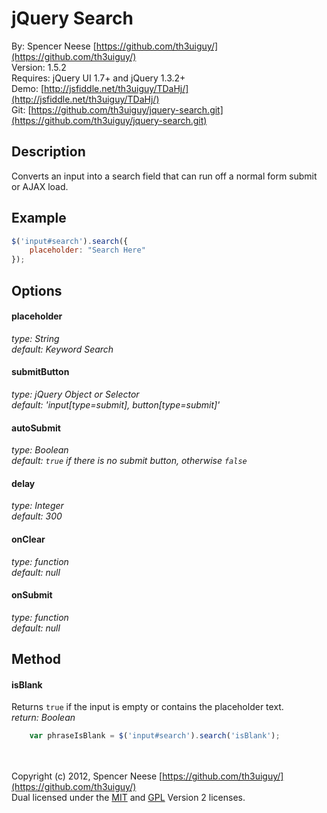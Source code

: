 jQuery Search
====================
By: Spencer Neese [https://github.com/th3uiguy/](https://github.com/th3uiguy/)   
Version: 1.5.2   
Requires: jQuery UI 1.7+ and jQuery 1.3.2+   
Demo: [http://jsfiddle.net/th3uiguy/TDaHj/](http://jsfiddle.net/th3uiguy/TDaHj/)   
Git: [https://github.com/th3uiguy/jquery-search.git](https://github.com/th3uiguy/jquery-search.git)   


Description
---------------------
Converts an input into a search field that can run off a normal form submit or AJAX load.




Example
---------------------
```js
$('input#search').search({
	placeholder: "Search Here"
});
```



Options
---------------------
#### placeholder ####
*type: String*   
*default: Keyword Search*

#### submitButton ####
*type: jQuery Object or Selector*   
*default: 'input[type=submit], button[type=submit]'*

#### autoSubmit ####
*type: Boolean*   
*default: `true` if there is no submit button, otherwise `false`*   

#### delay ####
*type: Integer*   
*default: 300*

#### onClear ####
*type: function*   
*default: null*

#### onSubmit ####
*type: function*   
*default: null*




Method
---------------------
#### isBlank ####
Returns `true` if the input is empty or contains the placeholder text.   
*return: Boolean*   
```js
	var phraseIsBlank = $('input#search').search('isBlank');
```



<br /><br />
Copyright (c) 2012, Spencer Neese [https://github.com/th3uiguy/](https://github.com/th3uiguy/)   
Dual licensed under the 
[MIT](https://raw.github.com/th3uiguy/jquery-search/master/MIT-LICENSE.txt) and 
[GPL](https://raw.github.com/th3uiguy/jquery-search/master/GPL-LICENSE.txt) Version 2 licenses. 
